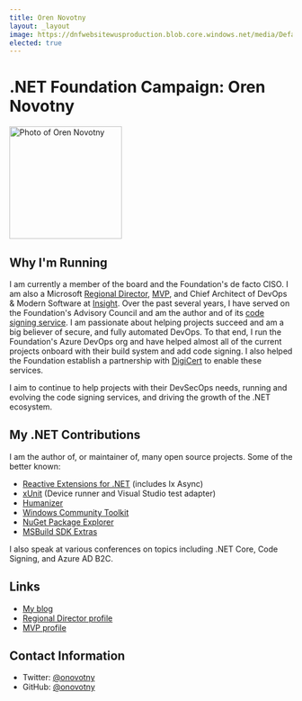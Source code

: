 ```yaml
---
title: Oren Novotny
layout: _layout
image: https://dnfwebsitewusproduction.blob.core.windows.net/media/Default/Images/oren-novotny.jpg
elected: true
---
```


# .NET Foundation Campaign: Oren Novotny

<img src="https://dnfwebsitewusproduction.blob.core.windows.net/media/Default/Images/oren-novotny.jpg" width="200" height="200" alt="Photo of Oren Novotny" />

## Why I'm Running
I am currently a member of the board and the Foundation's de facto CISO. I am also a Microsoft [Regional Director](https://rd.microsoft.com/en-us/oren-novotny), [MVP](https://mvp.microsoft.com/en-us/PublicProfile/5000913?fullName=Oren%20Novotny), and Chief Architect of DevOps & Modern Software at [Insight](https://www.insight.com/en_US/solve/digital-innovation.html).   Over the past several years, I have served on the Foundation's Advisory Council and am the author and of its [code signing service](https://github.com/onovotny/SignService). I am passionate about helping projects succeed and am a big believer of secure, and fully automated DevOps. To that end, I run the Foundation's Azure DevOps org and have helped almost all of the current projects onboard with their build system and add code signing. I also helped the Foundation establish a partnership with [DigiCert](https://www.digicert.com/) to enable these services.

I aim to continue to help projects with their DevSecOps needs, running and evolving the code signing services, and driving the growth of the .NET ecosystem.

## My .NET Contributions

I am the author of, or maintainer of, many open source projects. Some of the better known:

- [Reactive Extensions for .NET](https://github.com/dotnet/reactive) (includes Ix Async)
- [xUnit](https://github.com/xunit) (Device runner and Visual Studio test adapter)
- [Humanizer](https://github.com/Humanizr/Humanizer)
- [Windows Community Toolkit](https://github.com/windows-toolkit/WindowsCommunityToolkit)
- [NuGet Package Explorer](https://github.com/NuGetPackageExplorer/NuGetPackageExplorer)
- [MSBuild SDK Extras](https://github.com/onovotny/MSBuildSdkExtras)

I also speak at various conferences on topics including .NET Core, Code Signing, and Azure AD B2C.

## Links
* [My blog](https://oren.codes)
* [Regional Director profile](https://rd.microsoft.com/en-us/oren-novotny)
* [MVP profile](https://mvp.microsoft.com/en-us/PublicProfile/5000913?fullName=Oren%20Novotny)

## Contact Information
* Twitter: [@onovotny](https://twitter.com/onovotny)
* GitHub: [@onovotny](https://github.com/onovotny)
